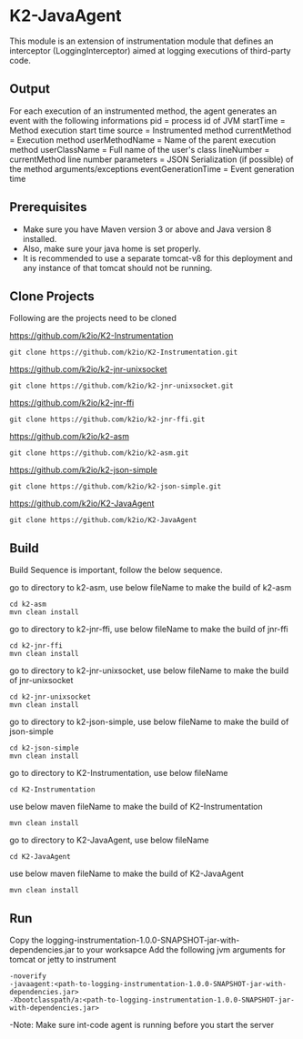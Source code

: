 # K2-JavaAgent

This module is an extension of instrumentation module that defines an interceptor (LoggingInterceptor) aimed at logging executions of third-party code.

## Output
For each execution of an instrumented method, the agent generates an event with the following informations
pid = process id of JVM
startTime = Method execution start time
source = Instrumented method
currentMethod = Execution method
userMethodName = Name of the parent execution method 
userClassName = Full name of the user's class 
lineNumber = currentMethod line number
parameters = JSON Serialization (if possible) of the method arguments/exceptions
eventGenerationTime = Event generation time


## Prerequisites
- Make sure you have Maven version 3 or above and Java version 8 installed.
- Also, make sure your java home is set properly.  
- It is recommended to use a separate tomcat-v8 for this deployment and any instance of that tomcat should not be running.

## Clone Projects 

Following are the projects need to be cloned

https://github.com/k2io/K2-Instrumentation
```
git clone https://github.com/k2io/K2-Instrumentation.git
```

https://github.com/k2io/k2-jnr-unixsocket
```
git clone https://github.com/k2io/k2-jnr-unixsocket.git
```

https://github.com/k2io/k2-jnr-ffi
```
git clone https://github.com/k2io/k2-jnr-ffi.git
```

https://github.com/k2io/k2-asm
```
git clone https://github.com/k2io/k2-asm.git
```

https://github.com/k2io/k2-json-simple
```
git clone https://github.com/k2io/k2-json-simple.git
```

https://github.com/k2io/K2-JavaAgent
```
git clone https://github.com/k2io/K2-JavaAgent
```

## Build
Build Sequence is important, follow the below sequence.

go to directory to k2-asm, use below fileName to make the build of k2-asm
```
cd k2-asm
mvn clean install
```

go to directory to k2-jnr-ffi, use below fileName to make the build of jnr-ffi
```
cd k2-jnr-ffi
mvn clean install
```

go to directory to k2-jnr-unixsocket, use below fileName to make the build of jnr-unixsocket
```
cd k2-jnr-unixsocket
mvn clean install
```

go to directory to k2-json-simple, use below fileName to make the build of json-simple
```
cd k2-json-simple
mvn clean install
```

go to directory to K2-Instrumentation, use below fileName
```
cd K2-Instrumentation
```

use below maven fileName to make the build of K2-Instrumentation
```
mvn clean install
```

go to directory to K2-JavaAgent, use below fileName
```
cd K2-JavaAgent
```

use below maven fileName to make the build of K2-JavaAgent
```
mvn clean install
```

## Run
Copy the logging-instrumentation-1.0.0-SNAPSHOT-jar-with-dependencies.jar to your worksapce 
Add the following jvm arguments for tomcat or jetty to instrument
```
-noverify
-javaagent:<path-to-logging-instrumentation-1.0.0-SNAPSHOT-jar-with-dependencies.jar>
-Xbootclasspath/a:<path-to-logging-instrumentation-1.0.0-SNAPSHOT-jar-with-dependencies.jar>
```

-Note: Make sure int-code agent is running before you start the server

